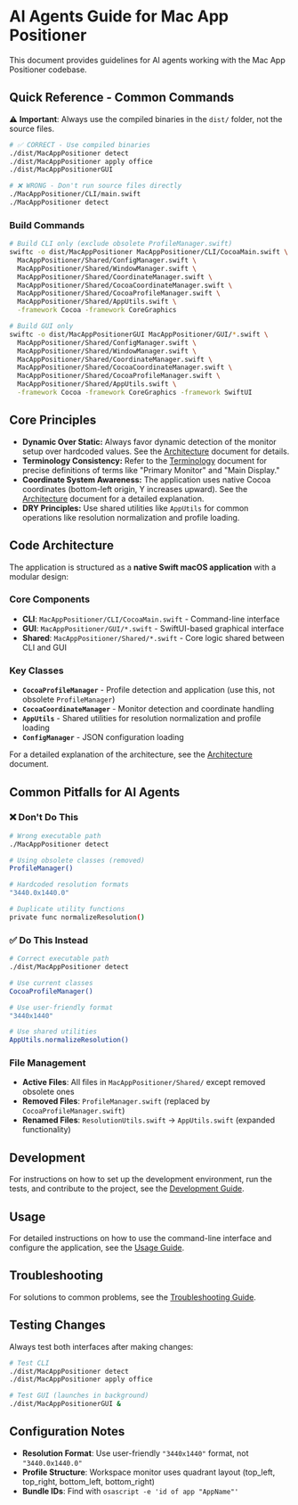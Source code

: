 # AI Agents Guide for Mac App Positioner

This document provides guidelines for AI agents working with the Mac App Positioner codebase.

## Quick Reference - Common Commands

⚠️ **Important**: Always use the compiled binaries in the `dist/` folder, not the source files.

```bash
# ✅ CORRECT - Use compiled binaries
./dist/MacAppPositioner detect
./dist/MacAppPositioner apply office
./dist/MacAppPositionerGUI

# ❌ WRONG - Don't run source files directly
./MacAppPositioner/CLI/main.swift
./MacAppPositioner detect
```

### Build Commands
```bash
# Build CLI only (exclude obsolete ProfileManager.swift)
swiftc -o dist/MacAppPositioner MacAppPositioner/CLI/CocoaMain.swift \
  MacAppPositioner/Shared/ConfigManager.swift \
  MacAppPositioner/Shared/WindowManager.swift \
  MacAppPositioner/Shared/CoordinateManager.swift \
  MacAppPositioner/Shared/CocoaCoordinateManager.swift \
  MacAppPositioner/Shared/CocoaProfileManager.swift \
  MacAppPositioner/Shared/AppUtils.swift \
  -framework Cocoa -framework CoreGraphics

# Build GUI only
swiftc -o dist/MacAppPositionerGUI MacAppPositioner/GUI/*.swift \
  MacAppPositioner/Shared/ConfigManager.swift \
  MacAppPositioner/Shared/WindowManager.swift \
  MacAppPositioner/Shared/CoordinateManager.swift \
  MacAppPositioner/Shared/CocoaCoordinateManager.swift \
  MacAppPositioner/Shared/CocoaProfileManager.swift \
  MacAppPositioner/Shared/AppUtils.swift \
  -framework Cocoa -framework CoreGraphics -framework SwiftUI
```

## Core Principles

-   **Dynamic Over Static:** Always favor dynamic detection of the monitor setup over hardcoded values. See the [Architecture](ARCHITECTURE.md) document for details.
-   **Terminology Consistency:** Refer to the [Terminology](TERMINOLOGY.md) document for precise definitions of terms like "Primary Monitor" and "Main Display."
-   **Coordinate System Awareness:** The application uses native Cocoa coordinates (bottom-left origin, Y increases upward). See the [Architecture](ARCHITECTURE.md) document for a detailed explanation.
-   **DRY Principles:** Use shared utilities like `AppUtils` for common operations like resolution normalization and profile loading.

## Code Architecture

The application is structured as a **native Swift macOS application** with a modular design:

### Core Components
- **CLI**: `MacAppPositioner/CLI/CocoaMain.swift` - Command-line interface
- **GUI**: `MacAppPositioner/GUI/*.swift` - SwiftUI-based graphical interface  
- **Shared**: `MacAppPositioner/Shared/*.swift` - Core logic shared between CLI and GUI

### Key Classes
- **`CocoaProfileManager`** - Profile detection and application (use this, not obsolete `ProfileManager`)
- **`CocoaCoordinateManager`** - Monitor detection and coordinate handling
- **`AppUtils`** - Shared utilities for resolution normalization and profile loading
- **`ConfigManager`** - JSON configuration loading

For a detailed explanation of the architecture, see the [Architecture](ARCHITECTURE.md) document.

## Common Pitfalls for AI Agents

### ❌ Don't Do This
```bash
# Wrong executable path
./MacAppPositioner detect

# Using obsolete classes (removed)
ProfileManager() 

# Hardcoded resolution formats
"3440.0x1440.0" 

# Duplicate utility functions
private func normalizeResolution()
```

### ✅ Do This Instead  
```bash
# Correct executable path
./dist/MacAppPositioner detect

# Use current classes
CocoaProfileManager()

# Use user-friendly format
"3440x1440"

# Use shared utilities
AppUtils.normalizeResolution()
```

### File Management
- **Active Files**: All files in `MacAppPositioner/Shared/` except removed obsolete ones
- **Removed Files**: `ProfileManager.swift` (replaced by `CocoaProfileManager.swift`)
- **Renamed Files**: `ResolutionUtils.swift` → `AppUtils.swift` (expanded functionality)

## Development

For instructions on how to set up the development environment, run the tests, and contribute to the project, see the [Development Guide](DEVELOPMENT.md).

## Usage

For detailed instructions on how to use the command-line interface and configure the application, see the [Usage Guide](USAGE.md).

## Troubleshooting

For solutions to common problems, see the [Troubleshooting Guide](TROUBLESHOOTING.md).

## Testing Changes

Always test both interfaces after making changes:
```bash
# Test CLI
./dist/MacAppPositioner detect
./dist/MacAppPositioner apply office

# Test GUI (launches in background)
./dist/MacAppPositionerGUI &
```

## Configuration Notes

- **Resolution Format**: Use user-friendly `"3440x1440"` format, not `"3440.0x1440.0"`
- **Profile Structure**: Workspace monitor uses quadrant layout (top_left, top_right, bottom_left, bottom_right)
- **Bundle IDs**: Find with `osascript -e 'id of app "AppName"'`